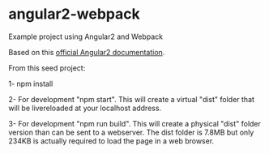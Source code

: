 # angular2-webpack
Example project using Angular2 and Webpack

Based on this <a href="https://angular.io/docs/ts/latest/guide/webpack.html">official Angular2 documentation</a>.

From this seed project:

1- npm install

2- For development "npm start". This will create a virtual "dist" folder that will be livereloaded at your localhost address.

3- For development "npm run build". This will create a physical "dist" folder version than can be sent to a webserver. The dist folder is 7.8MB but only 234KB is actually required to load the page in a web browser.

